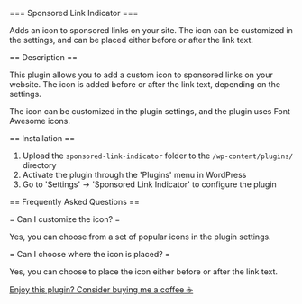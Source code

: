 === Sponsored Link Indicator ===

Adds an icon to sponsored links on your site. The icon can be customized in the settings, and can be placed either before or after the link text.

== Description ==

This plugin allows you to add a custom icon to sponsored links on your website. The icon is added before or after the link text, depending on the settings.

The icon can be customized in the plugin settings, and the plugin uses Font Awesome icons.

== Installation ==

1. Upload the `sponsored-link-indicator` folder to the `/wp-content/plugins/` directory
2. Activate the plugin through the 'Plugins' menu in WordPress
3. Go to 'Settings' -> 'Sponsored Link Indicator' to configure the plugin

== Frequently Asked Questions ==

= Can I customize the icon? =

Yes, you can choose from a set of popular icons in the plugin settings.

= Can I choose where the icon is placed? =

Yes, you can choose to place the icon either before or after the link text.

[Enjoy this plugin? Consider buying me a coffee ☕](https://out.spegal.dev/coffee-wordpress)

